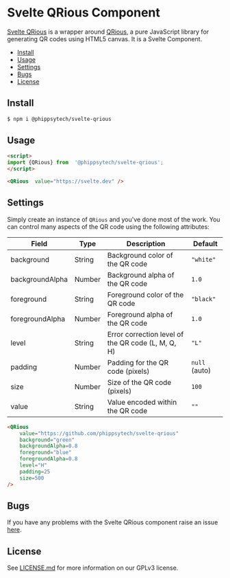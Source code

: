 
# Svelte QRious Component
[Svelte QRious](https://github.com/phippsytech/svelte-qrious) is a wrapper around [QRious](https://github.com/neocotic/qrious), a pure JavaScript library for generating QR codes using HTML5 canvas.  It is  a Svelte Component.
* [Install](#install)
* [Usage](#usage)
* [Settings](#settings)
* [Bugs](#bugs)
* [License](#license)

## Install
``` bash
$ npm i @phippsytech/svelte-qrious
```

## Usage
``` html
<script>
import {QRious} from  '@phippsytech/svelte-qrious';
</script>

<QRious  value="https://svelte.dev" />
```

## Settings
Simply create an instance of `QRious` and you've done most of the work. You can control many aspects of the QR code using the following attributes:

| Field | Type | Description | Default |
| --------------- | ------- | -------------------------------------------------- | ------------- |
| background | String | Background color of the QR code | `"white"` |
| backgroundAlpha | Number | Background alpha of the QR code | `1.0` |
| foreground | String | Foreground color of the QR code | `"black"` |
| foregroundAlpha | Number | Foreground alpha of the QR code | `1.0` |
| level | String | Error correction level of the QR code (L, M, Q, H) | `"L"` |
| padding | Number | Padding for the QR code (pixels) | `null` (auto) |
| size | Number | Size of the QR code (pixels) | `100` |
| value | String | Value encoded within the QR code | `""` |
```HTML
<QRious
	value="https://github.com/phippsytech/svelte-qrious"
	background="green"
	backgroundAlpha=0.8
	foreground="blue"
	foregroundAlpha=0.8
	level="H"
	padding=25
	size=500
/>
```

## Bugs
If you have any problems with the Svelte QRious component raise an issue [here](https://github.com/phippsytech/svelte-qrious/issues).

## License
See [LICENSE.md](https://github.com/neocotic/qrious/blob/master/LICENSE.md) for more information on our GPLv3 license.